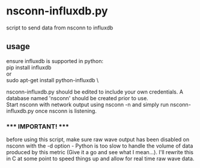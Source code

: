 # nsconn-influxdb.py
script to send data from nsconn to influxdb

## usage
ensure influxdb is supported in python: \
pip install influxdb \
or \
sudo apt-get install python-influxdb \

nsconn-influxdb.py should be edited to include your own credentials. A database named 'nsconn' should be created prior to use.\
Start nsconn with network output using nsconn -n and simply run nsconn-influxdb.py once nsconn is listening.

### *** IMPORTANT! ***
before using this script, make sure raw wave output has been disabled on nsconn with the -d option - Python is too slow to handle the volume of data produced by this metric (Give it a go and see what I mean...). I'll rewrite this in C at some point to speed things up and allow for real time raw wave data.
